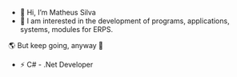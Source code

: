 - 👋 Hi, I’m Matheus Silva
- 👀 I am interested in the development of programs, applications, systems, modules for ERPS.

🌎 But keep going, anyway 🧠

 - ⚡ C# - .Net Developer

